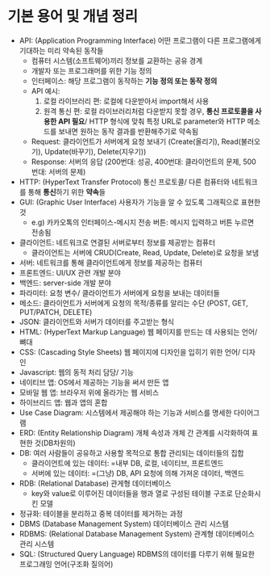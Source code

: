 # 기본 용어 및 개념 정리

- API: (Application Programming Interface) 어떤 프로그램이 다른 프로그램에게 기대하는 미리 약속된 동작들
  - 컴퓨터 시스템(소프트웨어)끼리 정보를 교환하는 공유 경계
  - 개발자 또는 프로그래머를 위한 기능 정의
  - 인터페이스: 해당 프로그램이 동작하는 **기능 정의 또는 동작 정의**
  - API 예시:
      1) 로컬 라이브러리 편: 로컬에 다운받아서 import해서 사용
      2) 원격 통신 편: 로컬 라이브러리처럼 다운받지 못할 경우, **통신 프로토콜을 사용한 API 필요**/ HTTP 형식에 맞춰 특정 URL로 parameter와 HTTP 메소드를 보내면 원하는 동작 결과를 반환해주기로 약속됨
  - Request: 클라이언트가 서버에게 요청 보내기 (Create(올리기), Read(불러오기), Update(바꾸기), Delete(지우기))
  - Response: 서버의 응답 (200번대: 성공, 400번대: 클라이언트의 문제, 500번대: 서버의 문제)
- HTTP: (HyperText Transfer Protocol) 통신 프로토콜/ 다른 컴퓨터와 네트워크를 통해 **통신**하기 위한 **약속**들
- GUI: (Graphic User Interface) 사용자가 기능을 알 수 있도록 그래픽으로 표현한 것
  - e.g) 카카오톡의 인터페이스-메시지 전송 버튼: 메시지 입력하고 버튼 누르면 전송됨
- 클라이언트: 네트워크로 연결된 서버로부터 정보를 제공받는 컴퓨터
  - 클라이언트는 서버에 CRUD(Create, Read, Update, Delete)로 요청을 보냄
- 서버: 네트워크를 통해 클라이언트에게 정보를 제공하는 컴퓨터
- 프론트엔드: UI/UX 관련 개발 분야 
- 백엔드: server-side 개발 분야
- 파라미터: 요청 변수/ 클라이언트가 서버에게 요청을 보내는 데이터들
- 메소드: 클라이언트가 서버에게 요청의 목적/종류를 알리는 수단 (POST, GET, PUT/PATCH, DELETE)
- JSON: 클라이언트와 서버가 데이터를 주고받는 형식
- HTML: (HyperText Markup Language) 웹 페이지를 만드는 데 사용되는 언어/ 뼈대
- CSS: (Cascading Style Sheets) 웹 페이지에 디자인을 입히기 위한 언어/ 디자인
- Javascript: 웹의 동적 처리 담당/ 기능
- 네이티브 앱: OS에서 제공하는 기능을 써서 만든 앱
- 모바일 웹 앱: 브라우저 위에 올라가는 웹 서비스
- 하이브리드 앱: 웹과 앱의 혼합
- Use Case Diagram: 시스템에서 제공해야 하는 기능과 서비스를 명세한 다이어그램
- ERD: (Entity Relationship Diagram) 개체 속성과 개체 간 관계를 시각화하여 표현한 것(DB차원의)
- DB: 여러 사람들이 공유하고 사용할 목적으로 통합 관리되는 데이터들의 집합
  - 클라이언트에 있는 데이터: =내부 DB, 로컬, 네이티브, 프론트엔드
  - 서버에 있는 데이터: =(그냥) DB, API 요청에 의해 가져온 데이터, 백엔드
- RDB: (Relational Database) 관게형 데이터베이스
  - key와 value로 이루어진 데이터들을 행과 열로 구성된 테이블 구조로 단순화시킨 모델
- 정규화: 테이블을 분리하고 중복 데이터를 제거하는 과정
- DBMS (Database Management System) 데이터베이스 관리 시스템
- RDBMS: (Relational Database Management System) 관계형 데이터베이스 관리 시스템
- SQL: (Structured Query Language) RDBMS의 데이터를 다루기 위해 필요한 프로그래밍 언어(구조화 질의어)